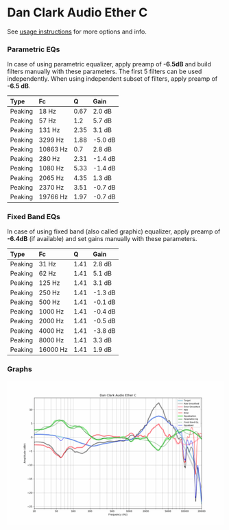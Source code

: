 # Dan Clark Audio Ether C
See [usage instructions](https://github.com/jaakkopasanen/AutoEq#usage) for more options and info.

### Parametric EQs
In case of using parametric equalizer, apply preamp of **-6.5dB** and build filters manually
with these parameters. The first 5 filters can be used independently.
When using independent subset of filters, apply preamp of **-6.5 dB**.

| Type    | Fc       |    Q | Gain    |
|:--------|:---------|:-----|:--------|
| Peaking | 18 Hz    | 0.67 | 2.0 dB  |
| Peaking | 57 Hz    | 1.2  | 5.7 dB  |
| Peaking | 131 Hz   | 2.35 | 3.1 dB  |
| Peaking | 3299 Hz  | 1.88 | -5.0 dB |
| Peaking | 10863 Hz | 0.7  | 2.8 dB  |
| Peaking | 280 Hz   | 2.31 | -1.4 dB |
| Peaking | 1080 Hz  | 5.33 | -1.4 dB |
| Peaking | 2065 Hz  | 4.35 | 1.3 dB  |
| Peaking | 2370 Hz  | 3.51 | -0.7 dB |
| Peaking | 19766 Hz | 1.97 | -0.7 dB |

### Fixed Band EQs
In case of using fixed band (also called graphic) equalizer, apply preamp of **-6.4dB**
(if available) and set gains manually with these parameters.

| Type    | Fc       |    Q | Gain    |
|:--------|:---------|:-----|:--------|
| Peaking | 31 Hz    | 1.41 | 2.8 dB  |
| Peaking | 62 Hz    | 1.41 | 5.1 dB  |
| Peaking | 125 Hz   | 1.41 | 3.1 dB  |
| Peaking | 250 Hz   | 1.41 | -1.3 dB |
| Peaking | 500 Hz   | 1.41 | -0.1 dB |
| Peaking | 1000 Hz  | 1.41 | -0.4 dB |
| Peaking | 2000 Hz  | 1.41 | -0.5 dB |
| Peaking | 4000 Hz  | 1.41 | -3.8 dB |
| Peaking | 8000 Hz  | 1.41 | 3.3 dB  |
| Peaking | 16000 Hz | 1.41 | 1.9 dB  |

### Graphs
![](./Dan%20Clark%20Audio%20Ether%20C.png)